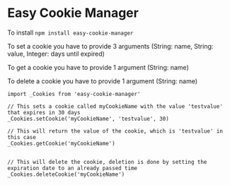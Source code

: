 # Easy Cookie Manager

To install `npm install easy-cookie-manager`

To set a cookie you have to provide 3 arguments (String: name, String: value, Integer: days until expired)

To get a cookie you have to provide 1 argument (String: name)

To delete a cookie you have to provide 1 argument (String: name)

```
import _Cookies from 'easy-cookie-manager'

// This sets a cookie called myCookieName with the value 'testvalue' that expires in 30 days
_Cookies.setCookie('myCookieName', 'testvalue', 30)

// This will return the value of the cookie, which is 'testvalue' in this case
_Cookies.getCookie('myCookieName')


// This will delete the cookie, deletion is done by setting the expiration date to an already passed time
_Cookies.deleteCookie('myCookieName')

```
